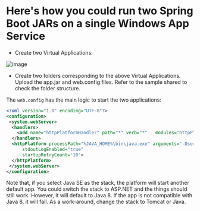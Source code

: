 # Here's how you could run two Spring Boot JARs on a single Windows App Service

- Create two Virtual Applications:

![image](https://github.com/gkgaurav31/multiple-jar-windows-webapp/assets/9574170/283a8120-5629-4871-a1e6-d7f67a4a19e0)

- Create two folders corresponding to the above Virtual Applications. Upload the app.jar and web.config files. Refer to the sample shared to check the folder structure.

The ```web.config``` has the main logic to start the two applications:

```xml
<?xml version="1.0" encoding="UTF-8"?>
<configuration>
 <system.webServer>
  <handlers>
    <add name="httpPlatformHandler" path="*" verb="*"   modules="httpPlatformHandler" resourceType="Unspecified" />
  </handlers>
  <httpPlatform processPath="%JAVA_HOME%\bin\java.exe" arguments="-Dserver.servlet.context-path=/app1 -Djava.net.preferIPv4Stack=true -Dserver.port=%HTTP_PLATFORM_PORT% -jar &quot;%HOME%\site\wwwroot\app1\app.jar&quot;"
      stdoutLogEnabled="true" 
      startupRetryCount='10'>
  </httpPlatform>
 </system.webServer>
</configuration>
```

Note that, if you select Java SE as the stack, the platform will start another default app. You could switch the stack to ASP.NET and the things should still work. However, it will default to Java 8. If the app is not compatible with Java 8, it will fail. As a work-around, change the stack to Tomcat or Java.
